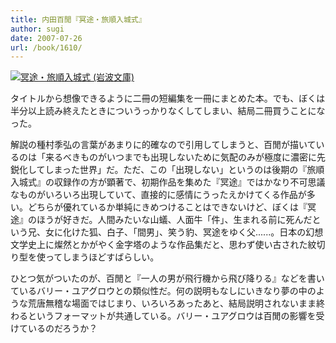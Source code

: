```yaml
---
title: 内田百閒『冥途・旅順入城式』
author: sugi
date: 2007-07-26
url: /book/1610/
---
```

<a href="http://www.amazon.co.jp/exec/obidos/ASIN/4003112717/chezsugi-22/ref=nosim/" name="amazletlink" target="_blank"><img src="http://i1.wp.com/images-jp.amazon.com/images/G/09/icons/books/comingsoon_books.gif?w=660" alt="冥途・旅順入城式 (岩波文庫)" style="border: none;" class="alignleft" data-recalc-dims="1" /></a>

タイトルから想像できるように二冊の短編集を一冊にまとめた本。でも、ぼくは半分以上読み終えたときについうっかりなくしてしまい、結局二冊買うことになった。

解説の種村季弘の言葉があまりに的確なので引用してしまうと、百閒が描いているのは「来るべきものがいつまでも出現しないために気配のみが極度に濃密に先鋭化してしまった世界」だ。ただ、この「出現しない」というのは後期の『旅順入城式』の収録作の方が顕著で、初期作品を集めた『冥途』ではかなり不可思議なものがいろいろ出現していて、直接的に感情にうったえかけてくる作品が多い。どちらが優れているか単純にきめつけることはできないけど、ぼくは『冥途』のほうが好きだ。人間みたいな山蟻、人面牛「件」、生まれる前に死んだという兄、女に化けた狐、白子、「間男」、笑う豹、冥途をゆく父......。日本の幻想文学史上に燦然とかがやく金字塔のような作品集だと、思わず使い古された紋切り型を使ってしまうほどすばらしい。

ひとつ気がついたのが、百閒と『一人の男が飛行機から飛び降りる』などを書いているバリー・ユアグロウとの類似性だ。何の説明もなしにいきなり夢の中のような荒唐無稽な場面ではじまり、いろいろあったあと、結局説明されないまま終わるというフォーマットが共通している。バリー・ユアグロウは百閒の影響を受けているのだろうか？

